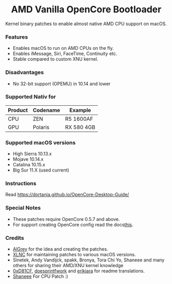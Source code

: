 <span align="center">
<h1>AMD Vanilla OpenCore Bootloader</h1>
</span>

Kernel binary patches to enable almost native AMD CPU support on macOS.

### Features
- Enables macOS to run on AMD CPUs on the fly.
- Enables iMessage, Siri, FaceTime, Continuity etc.
- Stable compared to custom XNU kernel.

### Disadvantages
- No 32-bit support (OPEMU) in 10.14 and lower

### Supported Nativ for
| Product | Codename| Example |
|--------|---------|----------|
| CPU | ZEN | R5 1600AF
| GPU | Polaris| RX 580 4GB

### Supported macOS versions
- High Sierra 10.13.x
- Mojave 10.14.x
- Catalina 10.15.x
- Big Sur 11.X (used current)

### Instructions
Read https://dortania.github.io/OpenCore-Desktop-Guide/


### Special Notes
- These patches require OpenCore 0.5.7 and above. 
- For support creating OpenCore config read the docs[this](https://dortania.github.io/OpenCore-Desktop-Guide/).

### Credits
- [AlGrey](https://github.com/AlGreyy) for the idea and creating the patches.
- [XLNC](https://github.com/XLNCs) for maintaining patches to various macOS versions.
- Sinetek, Andy Vandijck, spakk, Bronya, Tora Chi Yo, Shaneee and many others for sharing their AMD/XNU kernel knowledge
- [0xD81CF](https://github.com/0xD81CF), [doesprintfwork](https://github.com/doesprintfwork) and [erikjara](https://github.com/erikjara) for readme translations.
- [Shaneee](https://github.com/AMD-OSX/AMD_Vanilla) For CPU Patch :)
